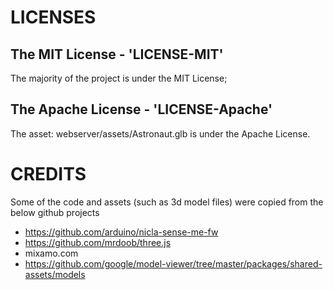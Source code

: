 # LICENSES
## The MIT License - 'LICENSE-MIT'
The majority of the project is under the MIT License;

## The Apache License - 'LICENSE-Apache'
The asset: webserver/assets/Astronaut.glb
is under the Apache License.

# CREDITS
Some of the code and assets (such as 3d model files) were copied from the below github projects
- https://github.com/arduino/nicla-sense-me-fw
- https://github.com/mrdoob/three.js
- mixamo.com
- https://github.com/google/model-viewer/tree/master/packages/shared-assets/models
